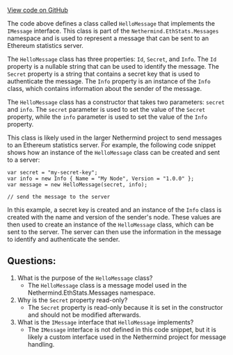 [View code on GitHub](https://github.com/NethermindEth/nethermind/src/Nethermind/Nethermind.EthStats/Messages/HelloMessage.cs)

The code above defines a class called `HelloMessage` that implements the `IMessage` interface. This class is part of the `Nethermind.EthStats.Messages` namespace and is used to represent a message that can be sent to an Ethereum statistics server.

The `HelloMessage` class has three properties: `Id`, `Secret`, and `Info`. The `Id` property is a nullable string that can be used to identify the message. The `Secret` property is a string that contains a secret key that is used to authenticate the message. The `Info` property is an instance of the `Info` class, which contains information about the sender of the message.

The `HelloMessage` class has a constructor that takes two parameters: `secret` and `info`. The `secret` parameter is used to set the value of the `Secret` property, while the `info` parameter is used to set the value of the `Info` property.

This class is likely used in the larger Nethermind project to send messages to an Ethereum statistics server. For example, the following code snippet shows how an instance of the `HelloMessage` class can be created and sent to a server:

```
var secret = "my-secret-key";
var info = new Info { Name = "My Node", Version = "1.0.0" };
var message = new HelloMessage(secret, info);

// send the message to the server
```

In this example, a secret key is created and an instance of the `Info` class is created with the name and version of the sender's node. These values are then used to create an instance of the `HelloMessage` class, which can be sent to the server. The server can then use the information in the message to identify and authenticate the sender.
## Questions: 
 1. What is the purpose of the `HelloMessage` class?
    - The `HelloMessage` class is a message model used in the Nethermind.EthStats.Messages namespace.
2. Why is the `Secret` property read-only?
    - The `Secret` property is read-only because it is set in the constructor and should not be modified afterwards.
3. What is the `IMessage` interface that `HelloMessage` implements?
    - The `IMessage` interface is not defined in this code snippet, but it is likely a custom interface used in the Nethermind project for message handling.